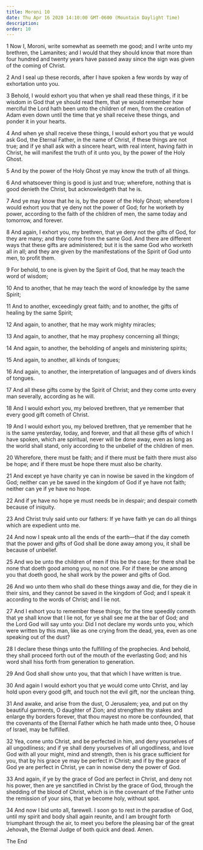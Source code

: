 ```yaml
---
title: Moroni 10
date: Thu Apr 16 2020 14:10:00 GMT-0600 (Mountain Daylight Time)
description: 
order: 10
---
```


<p>
  1 Now I, Moroni, write somewhat as seemeth me good; and I write unto my
  brethren, the Lamanites; and I would that they should know that more than four
  hundred and twenty years have passed away since the sign was given of the
  coming of Christ.
</p>
<p>
  2 And I seal up these records, after I have spoken a few words by way of
  exhortation unto you.
</p>
<p>
  3 Behold, I would exhort you that when ye shall read these things, if it be
  wisdom in God that ye should read them, that ye would remember how merciful
  the Lord hath been unto the children of men, from the creation of Adam even
  down until the time that ye shall receive these things, and ponder it in your
  hearts.
</p>
<p>
  4 And when ye shall receive these things, I would exhort you that ye would ask
  God, the Eternal Father, in the name of Christ, if these things are not true;
  and if ye shall ask with a sincere heart, with real intent, having faith in
  Christ, he will manifest the truth of it unto you, by the power of the Holy
  Ghost.
</p>
<p>5 And by the power of the Holy Ghost ye may know the truth of all things.</p>
<p>
  6 And whatsoever thing is good is just and true; wherefore, nothing that is
  good denieth the Christ, but acknowledgeth that he is.
</p>
<p>
  7 And ye may know that he is, by the power of the Holy Ghost; wherefore I
  would exhort you that ye deny not the power of God; for he worketh by power,
  according to the faith of the children of men, the same today and tomorrow,
  and forever.
</p>
<p>
  8 And again, I exhort you, my brethren, that ye deny not the gifts of God, for
  they are many; and they come from the same God. And there are different ways
  that these gifts are administered; but it is the same God who worketh all in
  all; and they are given by the manifestations of the Spirit of God unto men,
  to profit them.
</p>
<p>
  9 For behold, to one is given by the Spirit of God, that he may teach the word
  of wisdom;
</p>
<p>
  10 And to another, that he may teach the word of knowledge by the same Spirit;
</p>
<p>
  11 And to another, exceedingly great faith; and to another, the gifts of
  healing by the same Spirit;
</p>
<p>12 And again, to another, that he may work mighty miracles;</p>
<p>13 And again, to another, that he may prophesy concerning all things;</p>
<p>
  14 And again, to another, the beholding of angels and ministering spirits;
</p>
<p>15 And again, to another, all kinds of tongues;</p>
<p>
  16 And again, to another, the interpretation of languages and of divers kinds
  of tongues.
</p>
<p>
  17 And all these gifts come by the Spirit of Christ; and they come unto every
  man severally, according as he will.
</p>
<p>
  18 And I would exhort you, my beloved brethren, that ye remember that every
  good gift cometh of Christ.
</p>
<p>
  19 And I would exhort you, my beloved brethren, that ye remember that he is
  the same yesterday, today, and forever, and that all these gifts of which I
  have spoken, which are spiritual, never will be done away, even as long as the
  world shall stand, only according to the unbelief of the children of men.
</p>
<p>
  20 Wherefore, there must be faith; and if there must be faith there must also
  be hope; and if there must be hope there must also be charity.
</p>
<p>
  21 And except ye have charity ye can in nowise be saved in the kingdom of God;
  neither can ye be saved in the kingdom of God if ye have not faith; neither
  can ye if ye have no hope.
</p>
<p>
  22 And if ye have no hope ye must needs be in despair; and despair cometh
  because of iniquity.
</p>
<p>
  23 And Christ truly said unto our fathers: If ye have faith ye can do all
  things which are expedient unto me.
</p>
<p>
  24 And now I speak unto all the ends of the earth&#x2014;that if the day
  cometh that the power and gifts of God shall be done away among you, it shall
  be because of unbelief.
</p>
<p>
  25 And wo be unto the children of men if this be the case; for there shall be
  none that doeth good among you, no not one. For if there be one among you that
  doeth good, he shall work by the power and gifts of God.
</p>
<p>
  26 And wo unto them who shall do these things away and die, for they die in
  their sins, and they cannot be saved in the kingdom of God; and I speak it
  according to the words of Christ; and I lie not.
</p>
<p>
  27 And I exhort you to remember these things; for the time speedily cometh
  that ye shall know that I lie not, for ye shall see me at the bar of God; and
  the Lord God will say unto you: Did I not declare my words unto you, which
  were written by this man, like as one crying from the dead, yea, even as one
  speaking out of the dust?
</p>
<p>
  28 I declare these things unto the fulfilling of the prophecies. And behold,
  they shall proceed forth out of the mouth of the everlasting God; and his word
  shall hiss forth from generation to generation.
</p>
<p>29 And God shall show unto you, that that which I have written is true.</p>
<p>
  30 And again I would exhort you that ye would come unto Christ, and lay hold
  upon every good gift, and touch not the evil gift, nor the unclean thing.
</p>
<p>
  31 And awake, and arise from the dust, O Jerusalem; yea, and put on thy
  beautiful garments, O daughter of Zion; and strengthen thy stakes and enlarge
  thy borders forever, that thou mayest no more be confounded, that the
  covenants of the Eternal Father which he hath made unto thee, O house of
  Israel, may be fulfilled.
</p>
<p>
  32 Yea, come unto Christ, and be perfected in him, and deny yourselves of all
  ungodliness; and if ye shall deny yourselves of all ungodliness, and love God
  with all your might, mind and strength, then is his grace sufficient for you,
  that by his grace ye may be perfect in Christ; and if by the grace of God ye
  are perfect in Christ, ye can in nowise deny the power of God.
</p>
<p>
  33 And again, if ye by the grace of God are perfect in Christ, and deny not
  his power, then are ye sanctified in Christ by the grace of God, through the
  shedding of the blood of Christ, which is in the covenant of the Father unto
  the remission of your sins, that ye become holy, without spot.
</p>
<p>
  34 And now I bid unto all, farewell. I soon go to rest in the paradise of God,
  until my spirit and body shall again reunite, and I am brought forth
  triumphant through the air, to meet you before the pleasing bar of the great
  Jehovah, the Eternal Judge of both quick and dead. Amen.
</p>
<div class="closing-block"><p>The End</p></div>
